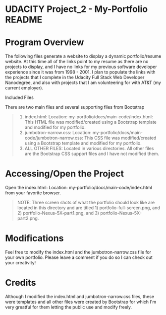 # 
# UDACITY Project_2 - My-Portfolio README

# Program Overview

The following files generate a website to display a dynamic portfolio/resume website.  At this time all of the links point to my resume as there are no projects to display, and I have no links for my previous software developer experience since it was from 1998 - 2001.  I plan to populate the links with the projects that I complete in the Udacity Full Stack Web Developer Nanodegree, and also with projects that I am volunteering for with AT&T (my current employer).

Included Files

There are two main files and several supporting files from Bootstrap
> 1.	index.html: Location: my-portfolio/docs/main-code/index.html: This HTML file was modified/created using a Bootstrap template and modified for my portfolio.
> 2.	jumbotron-narrow.css: Location: my-portfolio/docs/main-code/jumbotron-narrow.css: This CSS file was modified/created using a Bootstrap template and modified for my portfolio.
> 3.	ALL OTHER FILES: Located in various directories. All other files are the Bootstrap CSS support files and I have not modified them.

# Accessing/Open the Project

Open the index.html: Location: my-portfolio/docs/main-code/index.html from your favorite browser.
> NOTE: Three screen shots of what the portfolio should look like are located in this directory and are titled 1) portfolio-full-screen.png, and 2) portfolio-Nexus-5X-part1.png, and 3) portfolio-Nexus-5X-part2.png.

# Modifications

Feel free to modify the index.html and the jumbotron-narrow.css file for your own portfolio. Please leave a comment if you do so I can check out your creativity!

# Credits

Although I modified the index.html and jumbotron-narrow.css files, these were templates and all other files were created by Bootstrap for which I'm very greatful for them letting the public use and modify freely.
